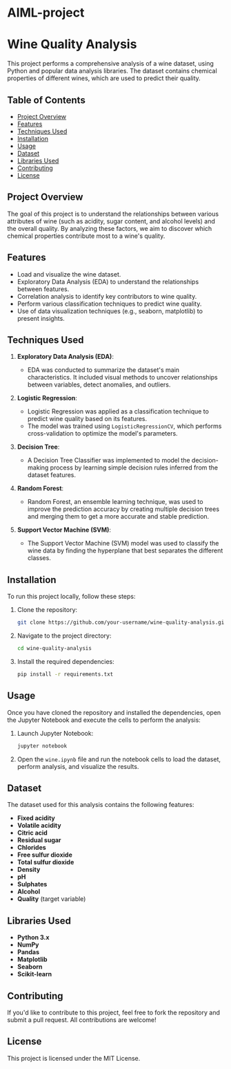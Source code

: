 # AIML-project
# Wine Quality Analysis

This project performs a comprehensive analysis of a wine dataset, using Python and popular data analysis libraries. The dataset contains chemical properties of different wines, which are used to predict their quality.

## Table of Contents

- [Project Overview](#project-overview)
- [Features](#features)
- [Techniques Used](#techniques-used)
- [Installation](#installation)
- [Usage](#usage)
- [Dataset](#dataset)
- [Libraries Used](#libraries-used)
- [Contributing](#contributing)
- [License](#license)

## Project Overview

The goal of this project is to understand the relationships between various attributes of wine (such as acidity, sugar content, and alcohol levels) and the overall quality. By analyzing these factors, we aim to discover which chemical properties contribute most to a wine's quality.

## Features

- Load and visualize the wine dataset.
- Exploratory Data Analysis (EDA) to understand the relationships between features.
- Correlation analysis to identify key contributors to wine quality.
- Perform various classification techniques to predict wine quality.
- Use of data visualization techniques (e.g., seaborn, matplotlib) to present insights.

## Techniques Used

1. **Exploratory Data Analysis (EDA)**: 
   - EDA was conducted to summarize the dataset's main characteristics. It included visual methods to uncover relationships between variables, detect anomalies, and outliers.

2. **Logistic Regression**:
   - Logistic Regression was applied as a classification technique to predict wine quality based on its features. 
   - The model was trained using `LogisticRegressionCV`, which performs cross-validation to optimize the model's parameters.

3. **Decision Tree**:
   - A Decision Tree Classifier was implemented to model the decision-making process by learning simple decision rules inferred from the dataset features.

4. **Random Forest**:
   - Random Forest, an ensemble learning technique, was used to improve the prediction accuracy by creating multiple decision trees and merging them to get a more accurate and stable prediction.

5. **Support Vector Machine (SVM)**:
   - The Support Vector Machine (SVM) model was used to classify the wine data by finding the hyperplane that best separates the different classes.

## Installation

To run this project locally, follow these steps:

1. Clone the repository:

    ```bash
    git clone https://github.com/your-username/wine-quality-analysis.git
    ```

2. Navigate to the project directory:

    ```bash
    cd wine-quality-analysis
    ```

3. Install the required dependencies:

    ```bash
    pip install -r requirements.txt
    ```

## Usage

Once you have cloned the repository and installed the dependencies, open the Jupyter Notebook and execute the cells to perform the analysis:

1. Launch Jupyter Notebook:

    ```bash
    jupyter notebook
    ```

2. Open the `wine.ipynb` file and run the notebook cells to load the dataset, perform analysis, and visualize the results.

## Dataset

The dataset used for this analysis contains the following features:

- **Fixed acidity**
- **Volatile acidity**
- **Citric acid**
- **Residual sugar**
- **Chlorides**
- **Free sulfur dioxide**
- **Total sulfur dioxide**
- **Density**
- **pH**
- **Sulphates**
- **Alcohol**
- **Quality** (target variable)

## Libraries Used

- **Python 3.x**
- **NumPy**
- **Pandas**
- **Matplotlib**
- **Seaborn**
- **Scikit-learn**

## Contributing

If you'd like to contribute to this project, feel free to fork the repository and submit a pull request. All contributions are welcome!

## License

This project is licensed under the MIT License.
